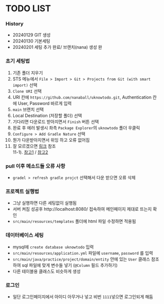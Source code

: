 # TODO LIST 


### History
- 20240129 GIT 생성
- 20240130 기본세팅
- 20240201 세팅 추가 완료/ 브랜치(nana) 생성 완

### 초기 세팅법
1. 기존 폴더 지우기
2. STS 메뉴에서 `File > Import > Git > Projects from Git (with smart import)` 선택
3. `Clone URI` 선택
4. URI 칸에 `https://github.com/nanaball/uknowtodo.git`, Authentication 칸에 User, Password 바르게 입력
5. `main` 브랜치 선택
6. Local Destination (저장할 폴더) 선택
7. 기다리면 다운로드 받아지면서 `Finish` 버튼 선택
8. 완료 후 에러 발생시 좌측 `Package Explorer`의 `uknowtodo` 폴더 우클릭
9. `Configure > Add Gradle Nature` 선택
10. 뭔가 다운받아지면서 위잉 하고 오류 없어짐
11. 잘 모르겠으면 [링크](https://powernote.tistory.com/40) 참조 <br/>
11-1). [참고1](https://limdevbasic.tistory.com/12) / [참고2](https://shoney.tistory.com/entry/Spring-gradle-%EB%B9%8C%EB%93%9C-jar-%EC%8B%A4%ED%96%89%ED%95%98%EB%8A%94-%EB%B0%A9%EB%B2%95)



 ### pull 이후 메소드들 오류 사항
- `gradel > refresh gradle projct` 선택해서 다운 받으면 오류 삭제

### 프로젝트 실행법
- 그냥 실행하면 다른 세팅없이 실행됨
- 서버 켜짐 성공후 http://localhost:8080/ 접속하여 메인페이지 제대로 뜨는지 확인
- `src/main/resources/templates` 폴더에 html 파일 수정하면 적용됨

### 데이터베이스 세팅
- mysql에 `create database uknowtodo` 입력
- `src/main/resources/application.yml` 파일에 `username`, `password` 를 입력
- `src/main/java/practice/project/domain/entity` 안에 있는 `User` 클래스 참조하여 sql 파일에 맞게 변수들 넣기 (`@Column` 필드 추가하기)
- 다른 테이블용 클래스도 비슷하게 생성

### 로그인
- 일단 로그인페이지에서 아이디 아무거나 넣고 비번 `1111`넣으면 로그인되게 해둠
